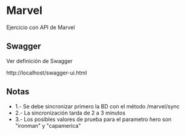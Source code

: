# Marvel
Ejercicio con API de Marvel

## Swagger
Ver definición de Swagger

http://localhost/swagger-ui.html

## Notas

- 1.- Se debe sincronizar primero la BD con el método /marvel/sync
- 2.- La sincronización tarda de 2 a 3 minutos
- 3.- Los posibles valores de prueba para el parametro hero son "ironman" y "capamerica"
